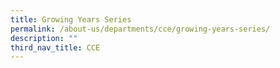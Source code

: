 ```yaml
---
title: Growing Years Series
permalink: /about-us/departments/cce/growing-years-series/
description: ""
third_nav_title: CCE
---
```

